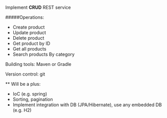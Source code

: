 Implement **CRUD** REST service

#####Operations:
* Create product
* Update product
* Delete product
* Get product by ID
* Get all products
* Search products By category

Building tools: Maven or Gradle

 Version control: git

** Will be a plus:
- IoC (e.g. spring)
- Sorting, pagination
- Implement integration with DB (JPA/Hibernate), use any embedded DB (e.g. H2)
